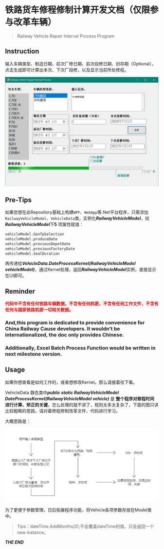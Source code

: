# 铁路货车修程修制计算开发文档（仅限参与改革车辆）
> Railway Vehicle Rapair Interval Process Program

## Instruction

输入车辆类型、制造日期、前次厂修日期、前次段修日期、封存期（Optional），点击生成即可计算出本次、下次厂段修，以及显示当前所处修程。

![](2.png)

## Pre-Tips
如果您想在此Repository基础上构建```WPF```、```WebApp```等.Net平台程序，只需添加```RailwayVehicleModel```、```VehicleData```类，实例化***RailwayVehicleModel***，给***RailwayVehicleModel***下**5** 项属性赋值：

```
vehicleModel.GenTpSelection
vehicleModel.produceDate
vehicleModel.previousDepotDate
vehicleModel.previousFactoryDate
vehicleModel.SealDuration
```

再传递给***VehicleData.DateProcessKernel(RailwayVehicleModel vehicleModel)***，通过Kernel处理，返回***RailwayVehicleModel***实例，直接显示在UI即可。

## Reminder
**<font color=red>代码中不含有任何铁路车辆数据，不含有任何机密，不含有任何工作文件，不含有任何与国家铁路机密一切相关数据。</font>**

### And,this program is dedicated to provide convenience for China Railway Cause developers. It wouldn't be internationalized, the doc only provides Chinese.
### Additionally, Excel Batch Process Function would be written in next milestone version.


## Usage

如果你想查看是如何工作的，或者想修改Kernel。那么请接着往下看。

VehicleData 静态类中***public static RailwayVehicleModel DateProcessKernel(RailwayVehicleModel vehicle)*** 是 **整个程序对修程时间进行计算、矫正的关键**。怎么处理的就不讲了，规则太多太复杂了，下面的图只讲比较粗略的思路。请对着修程修制改革文件、代码进行学习。

大概思路是：

![](./1.png)

为了更便于参数管理，日后拓展程序功能，将Vehicle各项参数存放在Model类中。

> Tips：dateTime.AddMonths(2);不会覆盖dateTime的值，只会返回一个new instance。

***THE END***
